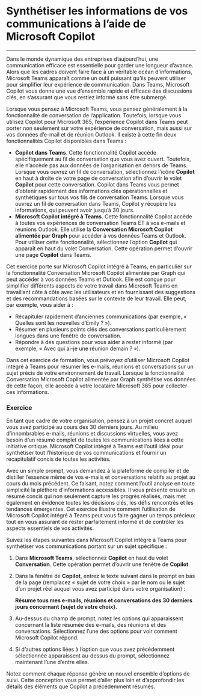 
# Synthétiser les informations de vos communications à l’aide de Microsoft Copilot
---
Dans le monde dynamique des entreprises d’aujourd’hui, une communication efficace est essentielle pour garder une longueur d’avance. Alors que les cadres doivent faire face à un véritable océan d’informations, Microsoft Teams apparaît comme un outil puissant qu’ils peuvent utiliser pour simplifier leur expérience de communication. Dans Teams, Microsoft Copilot vous donne une vue d’ensemble rapide et efficace des discussions clés, en s’assurant que vous restiez informé sans être submergé.

Lorsque vous pensez à Microsoft Teams, vous pensez généralement à la fonctionnalité de conversation de l’application. Toutefois, lorsque vous utilisez Copilot pour Microsoft 365, l’expérience Copilot dans Teams peut porter non seulement sur votre expérience de conversation, mais aussi sur vos données d’e-mail et de réunion Outlook. Il existe à cette fin deux fonctionnalités Copilot disponibles dans Teams :

 -  **Copilot dans Teams**. Cette fonctionnalité Copilot accède spécifiquement au fil de conversation que vous avez ouvert. Toutefois, elle n’accède pas aux données de l’organisation en dehors de Teams. Lorsque vous ouvrez un fil de conversation, sélectionnez l’icône **Copilot** en haut à droite de votre page de conversation afin d’ouvrir le volet **Copilot** pour cette conversation. Copilot dans Teams vous permet d’obtenir rapidement des informations clés opérationnelles et synthétiques sur tous vos fils de conversation Teams. Lorsque vous ouvrez un fil de conversation dans Teams, Copilot y récupère les informations, qui peuvent avoir jusqu’à 30 jours.
 -  **Microsoft Copilot intégré à Teams**. Cette fonctionnalité Copilot accède à toutes vos expériences de conversation Teams ET à vos e-mails et réunions Outlook. Elle utilise la **Conversation Microsoft Copilot alimentée par Graph** pour accéder à vos données Teams et Outlook. Pour utiliser cette fonctionnalité, sélectionnez l’option **Copilot** qui apparaît en haut du volet Conversation. Cette opération permet d’ouvrir une page **Copilot** dans Teams.

Cet exercice porte sur Microsoft Copilot intégré à Teams, en particulier sur la fonctionnalité Conversation Microsoft Copilot alimentée par Graph qui peut accéder à vos données Teams et Outlook. Elle est conçue pour simplifier différents aspects de votre travail dans Microsoft Teams en travaillant côte à côte avec les utilisateurs et en fournissant des suggestions et des recommandations basées sur le contexte de leur travail. Elle peut, par exemple, vous aider à :

 -  Récapituler rapidement d’anciennes communications (par exemple, « Quelles sont les nouvelles d’Emily ? »).
 -  Résumer en plusieurs points clés des conversations particulièrement longues dans une fenêtre de conversation.
 -  Répondre à des questions pour vous aider à rester informé (par exemple, « Avec qui ai-je une réunion demain ? »).

Dans cet exercice de formation, vous prévoyez d’utiliser Microsoft Copilot intégré à Teams pour résumer les e-mails, réunions et conversations sur un sujet précis de votre environnement de travail. Lorsque la fonctionnalité Conversation Microsoft Copilot alimentée par Graph synthétise vos données de cette façon, elle accède à votre locataire Microsoft 365 pour collecter ces informations.<br>

### Exercice

En tant que cadre de votre organisation, pensez à un projet concret auquel vous avez participé au cours des 30 derniers jours. Au milieu d’innombrables e-mails, réunions et discussions virtuelles, vous avez besoin d’un résumé complet de toutes les communications liées à cette initiative critique. Microsoft Copilot intégré à Teams est l’outil idéal pour synthétiser tout l’historique de vos communications et fournir un récapitulatif concis de toutes les activités.

Avec un simple prompt, vous demandez à la plateforme de compiler et de distiller l’essence même de vos e-mails et conversations relatifs au projet au cours du mois précédent. Ce faisant, notez comment l’outil analyse en toute simplicité la pléthore d’informations accessibles. Il vous présente ensuite un résumé concis qui non seulement capture les progrès réalisés, mais met également en évidence toutes les décisions clés, les défis rencontrés et les tendances émergentes. Cet exercice illustre comment l’utilisation de Microsoft Copilot intégré à Teams peut vous faire gagner un temps précieux tout en vous assurant de rester parfaitement informé et de contrôler les aspects essentiels de vos activités.

Suivez les étapes suivantes dans Microsoft Copilot intégré à Teams pour synthétiser vos communications portant sur un sujet spécifique :<br>

1.  Dans **Microsoft Teams**, sélectionnez **Copilot** en haut du volet **Conversation**. Cette opération permet d’ouvrir une fenêtre de **Copilot**.
2.  Dans la fenêtre de **Copilot**, entrez le texte suivant dans le prompt en bas de la page (remplacez « sujet de votre choix » par le nom ou le sujet d’un projet réel auquel vous avez participé dans votre organisation) :
    
    **Résume tous mes e-mails, réunions et conversations des 30 derniers jours concernant \{sujet de votre choix\}**.
3.  Au-dessus du champ de prompt, notez les options qui apparaissent concernant la liste résumée des e-mails, des réunions et des conversations. Sélectionnez l’une des options pour voir comment Microsoft Copilot répond.
4.  Si d’autres options liées à l’option que vous avez précédemment sélectionnée apparaissent au-dessus du prompt, sélectionnez maintenant l’une d’entre elles.

Notez comment chaque réponse génère un nouvel ensemble d’options de suivi. Cette conception vous permet d’aller plus loin et d’approfondir les détails des éléments que Copilot a précédemment résumés.

